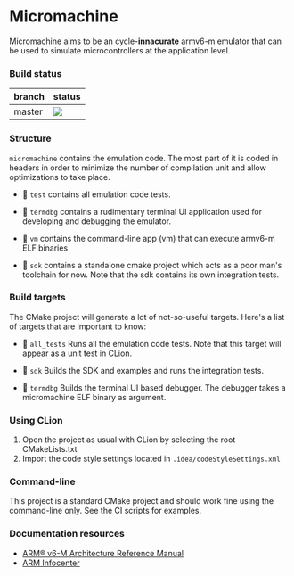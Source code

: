 # Micromachine

Micromachine aims to be an cycle-**innacurate** armv6-m emulator that can be used to simulate
microcontrollers at the application level.


### Build status

branch | status
-------|--------
master |![](https://github.com/flavioroth/micromachine/workflows/MicroMachine%20CI/badge.svg?branch=master)


### Structure

`micromachine` contains the emulation code. The most part of it is coded in headers
 in order to minimize the number of compilation unit and allow optimizations to take place.

* :file_folder: `test` contains all emulation code tests.

* :file_folder: `termdbg` contains a rudimentary terminal UI application used for
developing and debugging the emulator.

* :file_folder: `vm` contains the command-line app (vm) that can execute armv6-m ELF binaries

* :file_folder: `sdk` contains a standalone cmake project which acts as a poor man's
toolchain for now. Note that the sdk contains its own integration tests.

### Build targets

The CMake project will generate a lot of not-so-useful targets. Here's a list of targets that are important to know:

* :hammer: `all_tests` Runs all the emulation code tests. Note that this target will appear as a unit test in CLion.

* :hammer: `sdk` Builds the SDK and examples and runs the integration tests.

* :hammer: `termdbg` Builds the terminal UI based debugger. The debugger takes a micromachine ELF binary as argument.


### Using CLion

1) Open the project as usual with CLion by selecting the root CMakeLists.txt
1) Import the code style settings located in `.idea/codeStyleSettings.xml`

### Command-line

This project is a standard CMake project and should work fine using the command-line only.
See the CI scripts for examples.


### Documentation resources

* [ARM® v6-M Architecture Reference Manual](https://static.docs.arm.com/ddi0419/d/DDI0419D_armv6m_arm.pdf)
* [ARM Infocenter](http://infocenter.arm.com/help/index.jsp)





